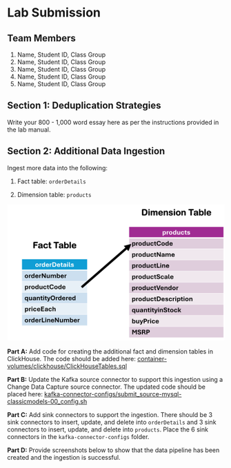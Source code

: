 # Lab Submission

## Team Members

1. Name, Student ID, Class Group
2. Name, Student ID, Class Group
3. Name, Student ID, Class Group
4. Name, Student ID, Class Group
5. Name, Student ID, Class Group

## Section 1: Deduplication Strategies

Write your 800 - 1,000 word essay here as per the instructions provided in the lab manual.

## Section 2: Additional Data Ingestion

Ingest more data into the following:

1. Fact table: `orderDetails`

2. Dimension table: `products`

![Star Schema](container-volumes/clickhouse/StarSchema2.png)

**Part A:** Add code for creating the additional fact and dimension tables in ClickHouse. The code should be added here: [container-volumes/clickhouse/ClickHouseTables.sql](container-volumes/clickhouse/ClickHouseTables.sql)

**Part B:** Update the Kafka source connector to support this ingestion using a Change Data Capture source connector. The updated code should be placed here: [kafka-connector-configs/submit_source-mysql-classicmodels-00_config.sh](kafka-connector-configs/submit_source-mysql-classicmodels-00_config.sh)

**Part C:** Add sink connectors to support the ingestion. There should be 3 sink connectors to insert, update, and delete into `orderDetails` and 3 sink connectors to insert, update, and delete into `products`. Place the 6 sink connectors in the `kafka-connector-configs` folder.

**Part D:** Provide screenshots below to show that the data pipeline has been created and the ingestion is successful.
